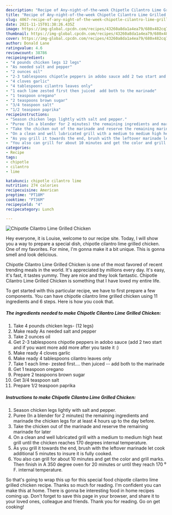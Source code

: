 ```yaml
---
description: "Recipe of Any-night-of-the-week Chipotle Cilantro Lime Grilled Chicken"
title: "Recipe of Any-night-of-the-week Chipotle Cilantro Lime Grilled Chicken"
slug: 4067-recipe-of-any-night-of-the-week-chipotle-cilantro-lime-grilled-chicken
date: 2021-11-15T01:38:26.435Z
image: https://img-global.cpcdn.com/recipes/43260a8da1a4ea79/680x482cq70/chipotle-cilantro-lime-grilled-chicken-recipe-main-photo.jpg
thumbnail: https://img-global.cpcdn.com/recipes/43260a8da1a4ea79/680x482cq70/chipotle-cilantro-lime-grilled-chicken-recipe-main-photo.jpg
cover: https://img-global.cpcdn.com/recipes/43260a8da1a4ea79/680x482cq70/chipotle-cilantro-lime-grilled-chicken-recipe-main-photo.jpg
author: Donald Lane
ratingvalue: 4.6
reviewcount: 38786
recipeingredient:
- "4 pounds chicken legs 12 legs"
- "As needed salt and pepper"
- "2 ounces oil"
- "2-3 tablespoons chipotle peppers in adobo sauce add 2 two start and if you want more add more after you taste it "
- "4 cloves garlic"
- "4 tablespoons cilantro leaves only"
- "1 each lime zested first then juiced  add both to the marinade"
- "1 teaspoon oregano"
- "2 teaspoons brown sugar"
- "3/4 teaspoon salt"
- "1/2 teaspoon paprika"
recipeinstructions:
- "Season chicken legs lightly with salt and pepper."
- "Puree (In a blender for 2 minutes) the remaining ingredients and marinade the chicken legs for at least 4 hours up to the day before."
- "Take the chicken out of the marinade and reserve the remaining marinade for later"
- "On a clean and well lubricated grill with a medium to medium high heat grill until the chicken reaches 170 degrees internal temperature."
- "As you grill it towards the end, brush with the leftover marinade let cook additional 5 minutes to insure it is fully cooked."
- "You also can grill for about 10 minutes and get the color and grill marks. Then finish in A 350 degree oven for 20 minutes or until they reach 170 ⁰ F. internal temperature."
categories:
- Recipe
tags:
- chipotle
- cilantro
- lime

katakunci: chipotle cilantro lime 
nutrition: 274 calories
recipecuisine: American
preptime: "PT18M"
cooktime: "PT36M"
recipeyield: "4"
recipecategory: Lunch

---
```



![Chipotle Cilantro Lime Grilled Chicken](https://img-global.cpcdn.com/recipes/43260a8da1a4ea79/680x482cq70/chipotle-cilantro-lime-grilled-chicken-recipe-main-photo.jpg)

Hey everyone, it is Louise, welcome to our recipe site. Today, I will show you a way to prepare a special dish, chipotle cilantro lime grilled chicken. One of my favorites. For mine, I'm gonna make it a bit unique. This is gonna smell and look delicious.

Chipotle Cilantro Lime Grilled Chicken is one of the most favored of recent trending meals in the world. It's appreciated by millions every day. It's easy, it's fast, it tastes yummy. They are nice and they look fantastic. Chipotle Cilantro Lime Grilled Chicken is something that I have loved my entire life.




To get started with this particular recipe, we have to first prepare a few components. You can have chipotle cilantro lime grilled chicken using 11 ingredients and 6 steps. Here is how you cook that.

<!--inarticleads1-->

##### The ingredients needed to make Chipotle Cilantro Lime Grilled Chicken:

1. Take 4 pounds chicken legs- (12 legs)
1. Make ready As needed salt and pepper
1. Take 2 ounces oil
1. Get 2-3 tablespoons chipotle peppers in adobo sauce (add 2 two start and if you want more add more after you taste it :)
1. Make ready 4 cloves garlic
1. Make ready 4 tablespoons cilantro leaves only
1. Take 1 each lime- zested first.... then juiced -- add both to the marinade
1. Get 1 teaspoon oregano
1. Prepare 2 teaspoons brown sugar
1. Get 3/4 teaspoon salt
1. Prepare 1/2 teaspoon paprika




<!--inarticleads2-->

##### Instructions to make Chipotle Cilantro Lime Grilled Chicken:

1. Season chicken legs lightly with salt and pepper.
1. Puree (In a blender for 2 minutes) the remaining ingredients and marinade the chicken legs for at least 4 hours up to the day before.
1. Take the chicken out of the marinade and reserve the remaining marinade for later
1. On a clean and well lubricated grill with a medium to medium high heat grill until the chicken reaches 170 degrees internal temperature.
1. As you grill it towards the end, brush with the leftover marinade let cook additional 5 minutes to insure it is fully cooked.
1. You also can grill for about 10 minutes and get the color and grill marks. Then finish in A 350 degree oven for 20 minutes or until they reach 170 ⁰ F. internal temperature.




So that's going to wrap this up for this special food chipotle cilantro lime grilled chicken recipe. Thanks so much for reading. I'm confident you can make this at home. There is gonna be interesting food in home recipes coming up. Don't forget to save this page in your browser, and share it to your loved ones, colleague and friends. Thank you for reading. Go on get cooking!
